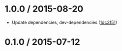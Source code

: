 <!--remark setext-->

<!--lint disable no-multiple-toplevel-headings-->

1.0.0 / 2015-08-20
==================

*   Update dependencies, dev-dependencies ([1dc3f51](https://github.com/wooorm/remark-reference-links/commit/1dc3f51))

0.1.0 / 2015-07-12
==================
